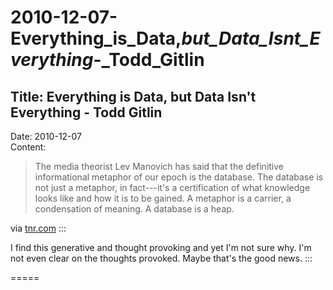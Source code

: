 # 2010-12-07-Everything_is_Data,_but_Data_Isnt_Everything_-_Todd_Gitlin

## Title:  Everything is Data, but Data Isn't Everything - Todd Gitlin
Date: 2010-12-07  
Content:  

> The media theorist Lev Manovich has said that the definitive
> informational metaphor of our epoch is the database. The database is
> not just a metaphor, in fact---it's a certification of what knowledge
> looks like and how it is to be gained. A metaphor is a carrier, a
> condensation of meaning. A database is a heap.

via
[tnr.com](http://www.tnr.com/blog/foreign-policy/79678/data-isnt-everything-wikileaks-julian-assange-daniel-ellsberg)
:::

I find this generative and thought provoking and yet I'm not sure why.
I'm not even clear on the thoughts provoked. Maybe that's the good news.
:::

=====
